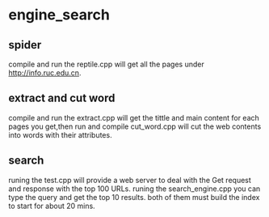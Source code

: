#  engine_search
##  spider
compile and run the reptile.cpp will get all the pages under http://info.ruc.edu.cn.
## extract and cut word
compile and run the extract.cpp will get the tittle and main content for each pages you get,then run and compile cut_word.cpp will cut the web contents into words
with their attributes.
## search
runing the test.cpp will provide a web server to deal with the Get request and response with the top 100 URLs.
runing the search_engine.cpp you can type the query and get the top 10 results. 
both of them must build the index to start for about 20 mins.

